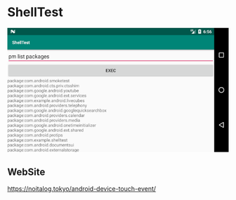 # ShellTest
![](https://raw.githubusercontent.com/noitaro/ShellTest/master/a0b6ed76-screenshot_1569740213.png)
## WebSite
https://noitalog.tokyo/android-device-touch-event/
